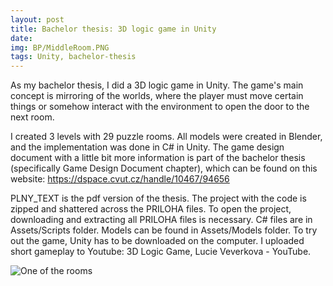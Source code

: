 ```yaml
---
layout: post
title: Bachelor thesis: 3D logic game in Unity
date: 
img: BP/MiddleRoom.PNG
tags: Unity, bachelor-thesis
---
```

As my bachelor thesis, I did a 3D logic game in Unity. 
The game's main concept is mirroring of the worlds, where the player must move certain things or somehow interact with the environment to open the door to the next room. 

I created 3 levels with 29 puzzle rooms. All models were created in Blender, and the implementation was done in C# in Unity. The game design document with a little bit more information  is part of the bachelor thesis (specifically Game Design Document chapter), which can be found on this website: https://dspace.cvut.cz/handle/10467/94656

PLNY_TEXT is the pdf version of the thesis. The project with the code is zipped and shattered across the PRILOHA files. To open the project, downloading and extracting all PRILOHA files is necessary. C# files are in Assets/Scripts folder. Models can be found in Assets/Models folder. To try out the game, Unity has to be downloaded on the computer. I uploaded short gameplay to Youtube: 3D Logic Game, Lucie Veverkova - YouTube.


![One of the rooms]({{site.baseurl}}/images/pages/BP/room3_7.jpg)

